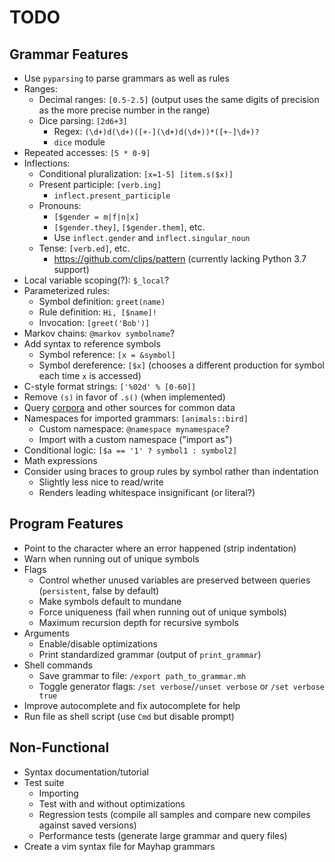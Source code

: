 # TODO

## Grammar Features

- Use `pyparsing` to parse grammars as well as rules
- Ranges:
	- Decimal ranges: `[0.5-2.5]` (output uses the same digits of precision as the more precise number in the range)
	- Dice parsing: `[2d6+3]`
		- Regex: `(\d+)d(\d+)([+-](\d+)d(\d+))*([+-]\d+)?`
		- `dice` module
- Repeated accesses: `[5 * 0-9]`
- Inflections:
	- Conditional pluralization: `[x=1-5] [item.s($x)]`
	- Present participle: `[verb.ing]`
		- `inflect.present_participle`
	- Pronouns:
		- `[$gender = m|f|n|x]`
		- `[$gender.they]`, `[$gender.them]`, etc.
		- Use `inflect.gender` and `inflect.singular_noun`
	- Tense: `[verb.ed]`, etc.
		- https://github.com/clips/pattern (currently lacking Python 3.7 support)
- Local variable scoping(?): `$_local`?
- Parameterized rules:
	- Symbol definition: `greet(name)`
	- Rule definition: `Hi, [$name]!`
	- Invocation: `[greet('Bob')]`
- Markov chains: `@markov symbolname`?
- Add syntax to reference symbols
	- Symbol reference: `[x = &symbol]`
	- Symbol dereference: `[$x]` (chooses a different production for symbol each time `x` is accessed)
- C-style format strings: `['%02d' % [0-60]]`
- Remove `(s)` in favor of `.s()` (when implemented)
- Query [corpora](https://github.com/aparrish/pycorpora) and other sources for common data
- Namespaces for imported grammars: `[animals::bird]`
	- Custom namespace: `@namespace mynamespace`?
	- Import with a custom namespace ("import as")
- Conditional logic: `[$a == '1' ? symbol1 : symbol2]`
- Math expressions
- Consider using braces to group rules by symbol rather than indentation
	- Slightly less nice to read/write
	- Renders leading whitespace insignificant (or literal?)

## Program Features

- Point to the character where an error happened (strip indentation)
- Warn when running out of unique symbols
- Flags
	- Control whether unused variables are preserved between queries (`persistent`, false by default)
	- Make symbols default to mundane
	- Force uniqueness (fail when running out of unique symbols)
	- Maximum recursion depth for recursive symbols
- Arguments
	- Enable/disable optimizations
	- Print standardized grammar (output of `print_grammar`)
- Shell commands
	- Save grammar to file: `/export path_to_grammar.mh`
	- Toggle generator flags: `/set verbose`/`/unset verbose` or `/set verbose true`
- Improve autocomplete and fix autocomplete for help
- Run file as shell script (use `Cmd` but disable prompt)

## Non-Functional

- Syntax documentation/tutorial
- Test suite
	- Importing
	- Test with and without optimizations
	- Regression tests (compile all samples and compare new compiles against saved versions)
	- Performance tests (generate large grammar and query files)
- Create a vim syntax file for Mayhap grammars
